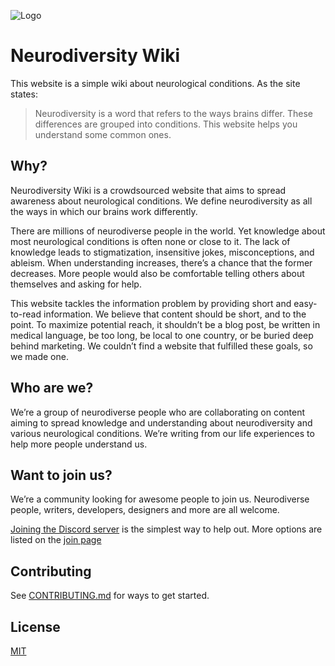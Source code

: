 ![Logo](public/favicons/favicon-192x192.png)

# Neurodiversity Wiki

This website is a simple wiki about neurological conditions. As the site states:

> Neurodiversity is a word that refers to the ways brains differ. These differences are grouped into conditions. This website helps you understand some common ones.

## Why?

Neurodiversity Wiki is a crowdsourced website that aims to spread awareness about neurological conditions. We define neurodiversity as all the ways in which our brains work differently.

There are millions of neurodiverse people in the world. Yet knowledge about most neurological conditions is often none or close to it. The lack of knowledge leads to stigmatization, insensitive jokes, misconceptions, and ableism. When understanding increases, there’s a chance that the former decreases. More people would also be comfortable telling others about themselves and asking for help.

This website tackles the information problem by providing short and easy-to-read information. We believe that content should be short, and to the point. To maximize potential reach, it shouldn’t be a blog post, be written in medical language, be too long, be local to one country, or be buried deep behind marketing. We couldn’t find a website that fulfilled these goals, so we made one.

## Who are we?

We’re a group of neurodiverse people who are collaborating on content aiming to spread knowledge and understanding about neurodiversity and various neurological conditions. We’re writing from our life experiences to help more people understand us.

## Want to join us?

We’re a community looking for awesome people to join us. Neurodiverse people, writers, developers, designers and more are all welcome.

[Joining the Discord server](https://discord.gg/48kqk6KcZ8) is the simplest way to help out. More options are listed on the [join page](https://neurodiversity.wiki/join)

## Contributing

See [CONTRIBUTING.md](/CONTRIBUTING.md) for ways to get started.

## License

[MIT](/LICENSE)
